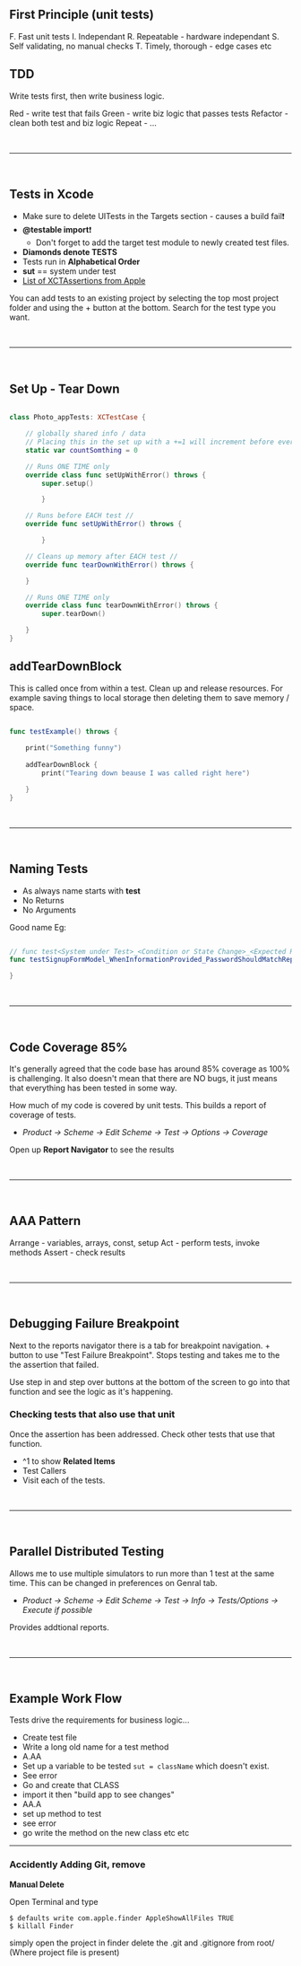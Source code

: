 ## First Principle (unit tests)

F. Fast unit tests
I. Independant
R. Repeatable - hardware independant
S. Self validating, no manual checks
T. Timely, thorough - edge cases etc

## TDD

Write tests first, then write business logic.

Red - write test that fails
Green - write biz logic that passes tests
Refactor - clean both test and biz logic
Repeat - ...

</br>

---------------------

</br>

## Tests in Xcode

- Make sure to delete UITests in the Targets section - causes a build fail❗
- **@testable import**❗
  - Don't forget to add the target test module to newly created test files.
- **Diamonds denote TESTS**
- Tests run in **Alphabetical Order**
- **sut** == system under test
- [List of XCTAssertions from Apple](https://developer.apple.com/documentation/xctest)

You can add tests to an existing project by selecting the top most project folder and using the + button at the bottom. Search for the test type you want.

</br>

---------------------

</br>

## Set Up - Tear Down

```swift

class Photo_appTests: XCTestCase {

    // globally shared info / data
    // Placing this in the set up with a +=1 will increment before every test.....
    static var countSomthing = 0

    // Runs ONE TIME only
    override class func setUpWithError() throws {
        super.setup()

        }

    // Runs before EACH test //
    override func setUpWithError() throws {

        }

    // Cleans up memory after EACH test //
    override func tearDownWithError() throws {

    }

    // Runs ONE TIME only
    override class func tearDownWithError() throws {
        super.tearDown()

    }
}

```

## addTearDownBlock

This is called once from within a test. Clean up and release resources. For example saving things to local storage then deleting them to save memory / space.

```swift

func testExample() throws {
    
    print("Something funny")
    
    addTearDownBlock {
        print("Tearing down beause I was called right here")

    }
}

```

</br>

---------------------

</br>

## Naming Tests

- As always name starts with **test**
- No Returns
- No Arguments

Good name Eg:

```swift

// func test<System under Test>_<Condition or State Change>_<Expected Result>
func testSignupFormModel_WhenInformationProvided_PasswordShouldMatchRepeatedPassword() {

}

```

</br>

---------------------

</br>

## Code Coverage 85%

It's generally agreed that the code base has around 85% coverage as 100% is challenging. It also doesn't mean that there are NO bugs, it just means that everything has been tested in some way.

How much of my code is covered by unit tests. This builds a report of coverage of tests.

- *Product -> Scheme -> Edit Scheme -> Test -> Options -> Coverage*

Open up **Report Navigator** to see the results

</br>

---------------------

</br>

## AAA Pattern

Arrange - variables, arrays, const, setup
Act - perform tests, invoke methods
Assert - check results

</br>

---------------------

</br>

## Debugging Failure Breakpoint

Next to the reports navigator there is a tab for breakpoint navigation. + button to use "Test Failure Breakpoint". Stops testing and takes me to the the assertion that failed.

Use step in and step over buttons at the bottom of the screen to go into that function and see the logic as it's happening.

### Checking tests that also use that unit
Once the assertion has been addressed. Check other tests that use that function.

- ^1 to show **Related Items**
- Test Callers
- Visit each of the tests.



</br>

---------------------

</br>

## Parallel Distributed Testing

Allows me to use multiple simulators to run more than 1 test at the same time. This can be changed in preferences on Genral tab.

- *Product -> Scheme -> Edit Scheme -> Test -> Info -> Tests/Options -> Execute if possible*

Provides addtional reports.

</br>

---------------------

</br>

## Example Work Flow

Tests drive the requirements for business logic...

- Create test file
- Write a long old name for a test method
- A.AA
- Set up a variable to be tested ```sut = className``` which doesn't exist.
- See error
- Go and create that CLASS
- import it then "build app to see changes"
- AA.A
- set up method to test
- see error
- go write the method on the new class etc etc

---------------

### Accidently Adding Git, remove 

**Manual Delete**

Open Terminal and type

```
$ defaults write com.apple.finder AppleShowAllFiles TRUE
$ killall Finder
```

simply open the project in finder delete the .git and .gitignore from root/ (Where project file is present)